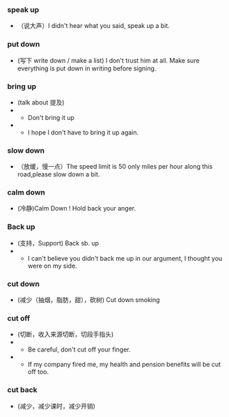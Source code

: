 
### speak up
- （说大声）I didn't hear what you said, speak up a bit.


### put down
- (写下 write down / make a list) I don't trust him at all. Make sure everything is put down in writing before signing.

### bring up
- (talk about 提及) 
- - Don't bring it up
- - I hope I don't have to bring it up again.

### slow down
- （放缓，慢一点）The speed limit is 50 only miles per hour along this road,please slow down a bit.

### calm down
- (冷静)Calm Down ! Hold back your anger.

### Back up
- (支持，Support) Back sb. up
- - I can't believe you didn't back me up in our argument, I thought you were on my side.

### cut down
- (减少（抽烟，脂肪，甜），砍树) Cut down smoking
### cut off
- (切断，收入来源切断，切段手指头)
- - Be careful, don't cut off your finger.
- - If my company fired me, my health and pension benefits will be cut off too.
### cut back
- (减少，减少课时，减少开销)
